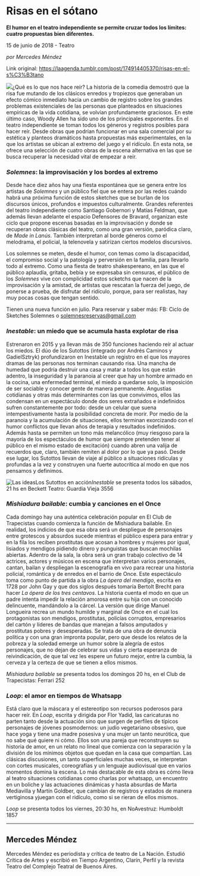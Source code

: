 # Risas en el sótano

**El humor en el teatro independiente se permite cruzar todos los límites: cuatro propuestas bien diferentes.**

15 de junio de 2018 - Teatro

_por Mercedes Méndez_

Link original: https://laagenda.tumblr.com/post/174914405370/risas-en-el-s%C3%B3tano

![](https://64.media.tumblr.com/6ccac1d33bbac35520bfa47c77f7bc88/tumblr_inline_padiyly0yk1t6q87u_500.jpg)¿Qué es lo que nos hace reír? La historia de la comedia demostró que la risa fue mutando de los clásicos enredos y tropiezos que generaban un efecto cómico inmediato hacia un cambio de registro sobre los grandes problemas existenciales de las personas que planteados en situaciones empíricas de la vida cotidiana, se volvían profundamente graciosos. En este último caso, Woody Allen ha sido uno de los principales exponentes. En el teatro independiente se toman todos los géneros y registros posibles para hacer reír. Desde obras que podrían funcionar en una sala comercial por su estética y planteos dramáticos hasta propuestas más experimentales, en la que los artistas se ubican al extremo del juego y el ridículo. En esta nota, se ofrece una selección de cuatro obras de la escena alternativa en las que se busca recuperar la necesidad vital de empezar a reír.


### *Solemnes*: la improvisación y los bordes al extremo

Desde hace diez años hay una fiesta espontánea que se genera entre los artistas de *Solemnes* y un público fiel que se entera por las redes cuándo habrá una próxima función de estos sketches que se burlan de los discursos únicos, profundos e impuestos culturalmente. Grandes referentes del teatro independiente como Santiago Gobernori y Matías Feldman, que además llevan adelante el espacio Defensores de Bravard, organizan este ciclo que propone escenas basadas en la improvisación y donde se recuperan obras clásicas del teatro, como una gran versión, paródica claro, de *Made in Lanús*. También interpretan al borde géneros como el melodrama, el policial, la telenovela y satirizan ciertos modelos discursivos. 


Los solemnes se meten, desde el humor, con temas como la discapacidad, el compromiso social y la patología y perversión en la familia, para llevarlo todo al extremo. Como una fiesta de teatro shakespereano, en las que el público aplaudía, gritaba, bebía y se expresaba sin censuras, el público de los *Solemnes* vive con complicidad estos scketchs que nacen de la improvisación y la amistad, de artistas que rescatan la fuerza del juego, de ponerse a prueba, de disfrutar del ridículo, porque, para ser realistas, hay muy pocas cosas que tengan sentido. 


Tienen una nueva función en julio. Para reservar y saber más: FB: Ciclo de Sketches Solemnes o solemnesreservas@gmail.com


### *Inestable*: un miedo que se acumula hasta explotar de risa

Estrenaron en 2015 y ya llevan más de 350 funciones haciendo reír al actuar los miedos. El dúo de los Sutottos (integrado por Andrés Caminos y GadielSztryk) profundizaron en Inestable un registro en el que los mayores dramas de las personas nos terminan causando risa. Una mancha de humedad que podría destruir una casa y matar a todos los que están adentro, la inseguridad y la paranoia al creer que hay un hombre armado en la cocina, una enfermedad terminal, el miedo a quedarse solo, la imposición de ser sociable y conocer gente de manera permanente. Angustias cotidianas y otras más determinantes con las que convivimos, ellos las condensan en un espectáculo donde dos seres extrañados e indefinidos sufren constantemente por todo: desde un celular que suena intempestivamente hasta la posibilidad concreta de morir. Por medio de la paranoia y la acumulación de situaciones, ellos terminan exorcizando con el humor conflictos que llevan años de terapia y resultados indefinidos. Además hasta se permiten un tono más melancólico (muy riesgoso para la mayoría de los espectáculos de humor que siempre pretenden tener al público en el mismo estado de excitación) cuando abren una valija de recuerdos que, claro, también remiten al dolor por lo que ya pasó. Desde ese lugar, los Sutottos llevan de viaje al público a situaciones ridículas y profundas a la vez y construyen una fuerte autocrítica al modo en que nos pensamos y definimos. 


![Las ideas](https://64.media.tumblr.com/6ccac1d33bbac35520bfa47c77f7bc88/tumblr_inline_padbehOsHN1t6q87u_500.jpg)Los Sutottos en acción*Inestable* se presenta todos los sábados, 21 hs en Beckett Teatro: Guardia Vieja 3556


### *Mishiadura bailable*: cumbia y canciones en el Once

Cada domingo hay una auténtica celebración popular en El Club de Trapecistas cuando comienza la función de Mishiadura bailable. En realidad, los indicios de que esa obra será un despliegue de personajes entre grotescos y absurdos sucede mientras el público espera para entrar y en la fila los reciben prostitutas que acosan a hombres y mujeres por igual, lisiados y mendigos pidiendo dinero y punguistas que buscan mochilas abiertas. Adentro de la sala, la obra será un gran trabajo colectivo de 14 actrices, actores y músicos en escena que interpretan varios personajes, cantan, bailan y despliegan la escenografía en vivo para recrear una historia policial, romántica y de enredos en el barrio de Once. Este espectáculo toma como punto de partida a la obra *La ópera del mendigo*, escrita en 1728 por John Gay y que dos siglos después tomaría Bertolt Brecht para hacer *La ópera de los tres centavos*. La historia cuenta el modo en que un padre intenta impedir la relación amorosa entre su hija con un conocido delincuente, mandándolo a la cárcel. La versión que dirige Manuel Longueira recrea un mundo humilde y marginal de Once en el cual los protagonistas son mendigos, prostitutas, policías corruptos, empresarios del cartón y líderes de bandas que manejan a falsos amputados y prostitutas pobres y desesperadas. Se trata de una obra de denuncia política y con una gran impronta popular, pero que desde los relatos de la pobreza y la soledad emerge un humor sobre la alegría de estos personajes, que no dejan de celebrar sus vidas y cierta esperanza de reivindicación, de que tal vez les espere un futuro mejor, entre la cumbia, la cerveza y la certeza de que se tienen a ellos mismos. 


*Mishiadura bailable* se presenta todos los domingos 20 hs, en el Club de Trapecistas: Ferrari 252

### *Loop*: el amor en tiempos de Whatsapp

Está claro que la máscara y el estereotipo son recursos poderosos para hacer reír. En *Loop*, escrita y dirigida por Flor Yadid, las caricaturas no parten tanto desde la actuación sino que surgen de perfiles de típicos personajes de jóvenes posmodernos: un judío vegetariano obsesivo, que hace yoga y tiene una madre posesiva y una mujer un tanto neurótica, que no sabe qué quiere ni cómo. Ellos son una pareja que reconstruyen su historia de amor, en un relato no lineal que comienza con la separación y la división de los mínimos objetos que quedan en la casa que compartían. Las clásicas discusiones, un tanto superficiales muchas veces, se interpretan con cortes musicales, coreografías y un lenguaje audiovisual que en varios momentos domina la escena. Lo más destacable de esta obra es cómo lleva al teatro situaciones cotidianas como charlas por whatsapp, un encuentro en un boliche y las actuaciones dinámicas y hasta absurdas de Marta Mediavilla y Martín Goldber, que cambian de registros y estados de manera vertiginosa yjuegan con el ridículo, como si se rieran de ellos mismos. 


*Loop* se presenta todos los viernes, 20:30 hs, en NoAvestruz: Humboldt 1857




---

 Mercedes Méndez
----------------

 Mercedes Méndez es periodista y crítica de teatro de La Nación. Estudió Crítica de Artes y escribió en Tiempo Argentino, Clarín, Perfil y la revista Teatro del Complejo Teatral de Buenos Aires.
 

